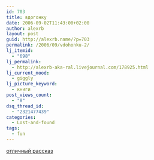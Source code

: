 ```yaml
---
id: 703
title: вдогонку
date: 2006-09-02T11:43:00+02:00
author: alexrb
layout: post
guid: http://alexrb.name/?p=703
permalink: /2006/09/vdohonku-2/
lj_itemid:
  - "698"
lj_permalink:
  - http://alexrb-aka-ral.livejournal.com/178925.html
lj_current_mood:
  - giggly
lj_picture_keyword:
  - книги
post_views_count:
  - "8"
dsq_thread_id:
  - "2321477439"
categories:
  - Lost-and-found
tags:
  - fun
---
```

[отличный рассказ](http://www.philigon.ru/prosa/holywar//)